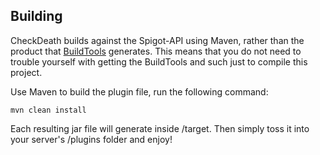 Building
--------

CheckDeath builds against the Spigot-API using Maven, rather than the product that [BuildTools](https://www.spigotmc.org/wiki/buildtools) generates.
This means that you do not need to trouble yourself with getting the BuildTools and such just to compile this project.

Use Maven to build the plugin file, run the following command:
```
mvn clean install
```

Each resulting jar file will generate inside /target. Then simply toss it into your server's /plugins folder and enjoy!
